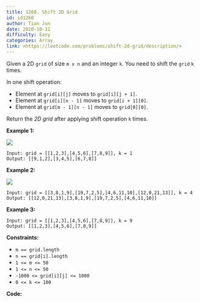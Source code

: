 ```yaml
---
title: 1260. Shift 2D Grid
id: id1260
author: Tian Jun
date: 2020-10-31
difficulty: Easy
categories: Array
link: <https://leetcode.com/problems/shift-2d-grid/description/>
---
```


Given a 2D `grid` of size `m x n` and an integer `k`. You need to shift the
`grid` `k` times.

In one shift operation:

  * Element at `grid[i][j]` moves to `grid[i][j + 1]`.
  * Element at `grid[i][n - 1]` moves to `grid[i + 1][0]`.
  * Element at `grid[m - 1][n - 1]` moves to `grid[0][0]`.

Return the _2D grid_ after applying shift operation `k` times.



**Example 1:**

![](https://assets.leetcode.com/uploads/2019/11/05/e1.png)
            
	Input: grid = [[1,2,3],[4,5,6],[7,8,9]], k = 1    
	Output: [[9,1,2],[3,4,5],[6,7,8]]    

**Example 2:**

![](https://assets.leetcode.com/uploads/2019/11/05/e2.png)
            
	Input: grid = [[3,8,1,9],[19,7,2,5],[4,6,11,10],[12,0,21,13]], k = 4    
	Output: [[12,0,21,13],[3,8,1,9],[19,7,2,5],[4,6,11,10]]    

**Example 3:**
            
	Input: grid = [[1,2,3],[4,5,6],[7,8,9]], k = 9    
	Output: [[1,2,3],[4,5,6],[7,8,9]]    



**Constraints:**

  * `m == grid.length`
  * `n == grid[i].length`
  * `1 <= m <= 50`
  * `1 <= n <= 50`
  * `-1000 <= grid[i][j] <= 1000`
  * `0 <= k <= 100`


**Code:**
